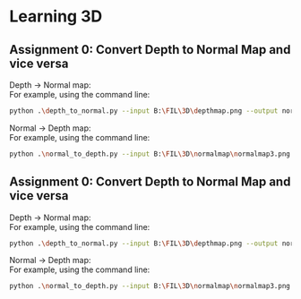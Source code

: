 # Learning 3D

## Assignment 0: Convert Depth to Normal Map and vice versa
  Depth -> Normal map: <br>
For example, using the command line:  
```bash
python .\depth_to_normal.py --input B:\FIL\3D\depthmap.png --output normalmap_2.png --view y
```
  Normal -> Depth map: <br>
For example, using the command line:
```bash
python .\normal_to_depth.py --input B:\FIL\3D\normalmap\normalmap3.png --output B:\FIL\3D\depthmap\depthmap3_reverted.png --view y
```
## Assignment 0: Convert Depth to Normal Map and vice versa
  Depth -> Normal map: <br>
For example, using the command line:  
```bash
python .\depth_to_normal.py --input B:\FIL\3D\depthmap.png --output normalmap_2.png --view y
```
  Normal -> Depth map: <br>
For example, using the command line:
```bash
python .\normal_to_depth.py --input B:\FIL\3D\normalmap\normalmap3.png --output B:\FIL\3D\depthmap\depthmap3_reverted.png --view y
```
